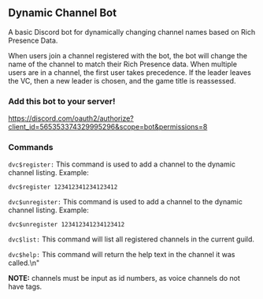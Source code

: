 ## Dynamic Channel Bot

A basic Discord bot for dynamically changing channel names based on Rich Presence Data.

When users join a channel registered with the bot, the bot will change the name of the channel to match their Rich Presence data. When multiple users are in a channel, the first user takes precedence. If the leader leaves the VC, then a new leader is chosen, and the game title is reassessed.

### Add this bot to your server!
https://discord.com/oauth2/authorize?client_id=565353374329995296&scope=bot&permissions=8

### Commands

`dvc$register:` This command is used to add a channel to the dynamic channel listing. Example:
```
dvc$register 123412341234123412
```
`dvc$unregister:` This command is used to add a channel to the dynamic channel listing. Example:
```
dvc$unregister 123412341234123412
```
`dvc$list:` This command will list all registered channels in the current guild.

`dvc$help:` This command will return the help text in the channel it was called.\n"

**NOTE:** channels must be input as id numbers, as voice channels do not have tags.
